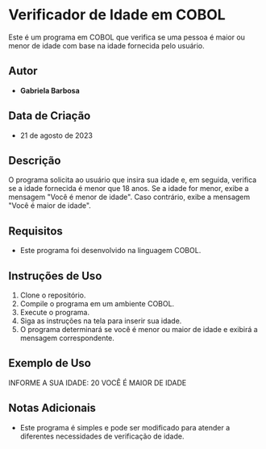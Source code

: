 # Verificador de Idade em COBOL

Este é um programa em COBOL que verifica se uma pessoa é maior ou menor de idade com base na idade fornecida pelo usuário.

## Autor

- **Gabriela Barbosa**

## Data de Criação

- 21 de agosto de 2023

## Descrição

O programa solicita ao usuário que insira sua idade e, em seguida, verifica se a idade fornecida é menor que 18 anos. Se a idade for menor, exibe a mensagem "Você é menor de idade". Caso contrário, exibe a mensagem "Você é maior de idade".

## Requisitos

- Este programa foi desenvolvido na linguagem COBOL.

## Instruções de Uso

1. Clone o repositório.
2. Compile o programa em um ambiente COBOL.
3. Execute o programa.
4. Siga as instruções na tela para inserir sua idade.
5. O programa determinará se você é menor ou maior de idade e exibirá a mensagem correspondente.

## Exemplo de Uso
INFORME A SUA IDADE: 20
VOCÊ É MAIOR DE IDADE

## Notas Adicionais

- Este programa é simples e pode ser modificado para atender a diferentes necessidades de verificação de idade.


